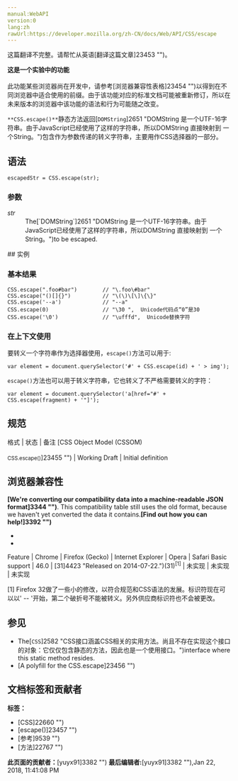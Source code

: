 ```yaml
---
manual:WebAPI
version:0
lang:zh
rawUrl:https://developer.mozilla.org/zh-CN/docs/Web/API/CSS/escape
---
```




这篇翻译不完整。请帮忙从英语[翻译这篇文章]23453 "")。






**这是一个实验中的功能**<br></br>此功能某些浏览器尚在开发中，请参考[浏览器兼容性表格]23454 "")以得到在不同浏览器中适合使用的前缀。由于该功能对应的标准文档可能被重新修订，所以在未来版本的浏览器中该功能的语法和行为可能随之改变。




`**CSS.escape()**`静态方法返回[`DOMString`]2651 "DOMString 是一个UTF-16字符串。由于JavaScript已经使用了这样的字符串，所以DOMString 直接映射到 一个String。")包含作为参数传递的转义字符串，主要用作CSS选择器的一部分。


## 语法<a name="语法"></a>

```
escapedStr = CSS.escape(str);

```

### 参数<a name="参数"></a>
<dl><dt id=''><em>str</em></dt><dd>The[`DOMString`]2651 "DOMString 是一个UTF-16字符串。由于JavaScript已经使用了这样的字符串，所以DOMString 直接映射到 一个String。")to be escaped.</dd></dl>
## 实例<a name="实例"></a>

### 基本结果<a name="基本结果"></a>

```
CSS.escape(".foo#bar")        // "\.foo\#bar"
CSS.escape("()[]{}")          // "\(\)\[\]\{\}"
CSS.escape('--a')             // "--a"
CSS.escape(0)                 // "\30 ",  Unicode代码点“0”是30 
CSS.escape('\0')              // "\ufffd",  Unicode替换字符
```

### 在上下文使用<a name="在上下文使用"></a>


要转义一个字符串作为选择器使用，`escape()`方法可以用于:


```
var element = document.querySelector('#' + CSS.escape(id) + ' > img');
```


`escape()`方法也可以用于转义字符串，它也转义了不严格需要转义的字符：


```
var element = document.querySelector('a[href="#' + CSS.escape(fragment) + '"]');
```

## 规范<a name="规范"></a>
格式 | 状态 | 备注 
[CSS Object Model (CSSOM)<br></br><small>CSS.escape()</small>]23455 "") | Working Draft | Initial definition 


## 浏览器兼容性<a name="浏览器兼容性"></a>


**[We&#39;re converting our compatibility data into a machine-readable JSON format]3344 "")**. This compatibility table still uses the old format, because we haven&#39;t yet converted the data it contains.**[Find out how you can help!]3392 "")**


* 
* 
Feature | Chrome | Firefox (Gecko) | Internet Explorer | Opera | Safari 
Basic support | 46.0 | [31]4423 "Released on 2014-07-22.")(31)<sup>[1]</sup> | 未实现 | 未实现 | 未实现 





[1] Firefox 32做了一些小的修改，以符合规范和CSS语法的发展。标识符现在可以以&#39; -- &#39;开始，第二个破折号不能被转义。另外供应商标识符也不会被更改。


## 参见<a name="参见"></a>

* The[`CSS`]2582 "CSS接口涵盖CSS相关的实用方法。尚且不存在实现这个接口的对象：它仅仅包含静态的方法，因此也是一个使用接口。")interface where this static method resides.
* [A polyfill for the CSS.escape]23456 "")



## 文档标签和贡献者
**标签：**
* [CSS]22660 "")
* [escape()]23457 "")
* [参考]9539 "")
* [方法]22767 "")

**此页面的贡献者：**[yuyx91]3382 "")
**最后编辑者:**[yuyx91]3382 ""),<time>Jan 22, 2018, 11:41:08 PM</time>


